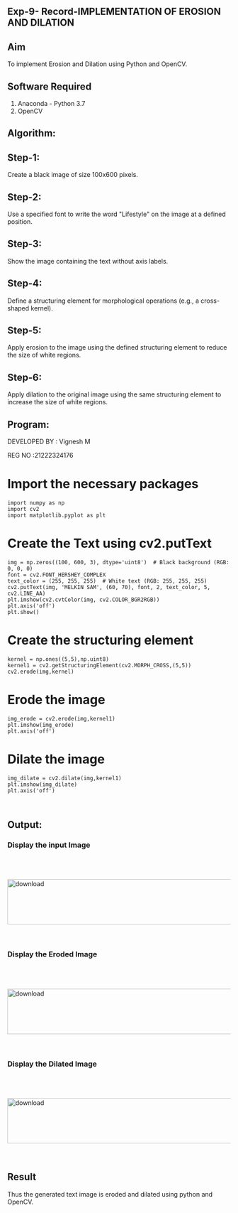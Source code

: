 ## Exp-9- Record-IMPLEMENTATION OF EROSION AND DILATION
## Aim
To implement Erosion and Dilation using Python and OpenCV.
## Software Required
1. Anaconda - Python 3.7
2. OpenCV
## Algorithm:
## Step-1:
Create a black image of size 100x600 pixels.

## Step-2:
Use a specified font to write the word "Lifestyle" on the image at a defined position.

## Step-3:
Show the image containing the text without axis labels.

## Step-4:
Define a structuring element for morphological operations (e.g., a cross-shaped kernel).

## Step-5:
Apply erosion to the image using the defined structuring element to reduce the size of white regions.

## Step-6:
Apply dilation to the original image using the same structuring element to increase the size of white regions.

 
## Program:
DEVELOPED BY : Vignesh M

REG NO :21222324176

# Import the necessary packages
```
import numpy as np
import cv2
import matplotlib.pyplot as plt
```

# Create the Text using cv2.putText
```
img = np.zeros((100, 600, 3), dtype='uint8')  # Black background (RGB: 0, 0, 0)
font = cv2.FONT_HERSHEY_COMPLEX
text_color = (255, 255, 255)  # White text (RGB: 255, 255, 255)
cv2.putText(img, 'MELKIN SAM', (60, 70), font, 2, text_color, 5, cv2.LINE_AA)
plt.imshow(cv2.cvtColor(img, cv2.COLOR_BGR2RGB))
plt.axis('off')
plt.show()
```


# Create the structuring element

```
kernel = np.ones((5,5),np.uint8)
kernel1 = cv2.getStructuringElement(cv2.MORPH_CROSS,(5,5))
cv2.erode(img,kernel)
```

# Erode the image
```
img_erode = cv2.erode(img,kernel1)
plt.imshow(img_erode)
plt.axis('off')
```



# Dilate the image

```
img_dilate = cv2.dilate(img,kernel1)
plt.imshow(img_dilate)
plt.axis('off')



```
## Output:

### Display the input Image
<br>
<br>
<br>
<img width="515" height="102" alt="download" src="https://github.com/user-attachments/assets/8c9033d7-c5b2-4040-aaed-fcef7807c66e" />


<br>
<br>
<br>

### Display the Eroded Image
<br>
<br>
<br>
<img width="515" height="102" alt="download" src="https://github.com/user-attachments/assets/5660daa3-20c0-4ffb-88cd-c9e6b74ee93f" />

<br>
<br>
<br>

### Display the Dilated Image
<br>
<br>
<br>

<img width="515" height="102" alt="download" src="https://github.com/user-attachments/assets/4a7924ae-cb23-44e1-925c-3988c9bce15c" />


<br>
<br>
<br>

## Result
Thus the generated text image is eroded and dilated using python and OpenCV.
